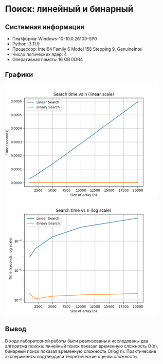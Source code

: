 # Поиск: линейный и бинарный
## Системная информация
- Платформа: Windows-10-10.0.26100-SP0
- Python: 3.11.9
- Процессор: Intel64 Family 6 Model 158 Stepping 9, GenuineIntel
- Число логических ядер: 4
- Оперативная память: 16 GB DDR4
## Графики
![Линейный](results_linear.png)
![Логарифмический](results_log.png)
## Вывод
В ходе лабораторной работы были реализованы и исследованы два алгоритма поиска: линейный поиск показал временную сложность О(n), бинарный поиск показал временную сложность O(log n). Практические эксперименты подтвердили теоретические оценки сложности.
